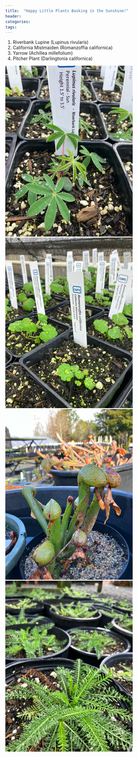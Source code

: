 ```yaml
---
title:  "Happy Little Plants Basking in the Sunshine!"
header:
categories: 
tags:
---
```


1. Riverbank Lupine (Lupinus rivularis)
2. California Mistmaiden (Romanzoffia californica)
3. Yarrow (Achillea millefolium)
4. Pitcher Plant (Darlingtonia californica)

<img src="/assets/images/blog/happyplants/lupine.jpg" width="400" />
<img src="/assets/images/blog/happyplants/mistmaiden.jpg" width="400" />
<img src="/assets/images/blog/happyplants/pitcher.jpg" width="400" />
<img src="/assets/images/blog/happyplants/yarrow.jpg" width="400" />
